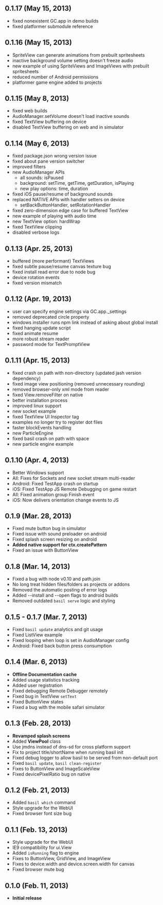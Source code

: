 ## 0.1.17 (May 15, 2013)
 - fixed nonexistent GC.app in demo builds
 - fixed platformer submodule reference

## 0.1.16 (May 15, 2013)
 - SpriteView can generate animations from prebuilt spritesheets
 - inactive background volume setting doesn't freeze audio
 - new example of using SpriteViews and ImageViews with prebuilt spritesheets
 - reduced number of Android permissions
 - platformer game engine added to projects

## 0.1.15 (May 8, 2013)
 - fixed web builds
 - AudioManager.setVolume doesn't load inactive sounds
 - fixed TextView buffering on device
 - disabled TextView buffering on web and in simulator

## 0.1.14 (May 6, 2013)
 - fixed package.json wrong version issue
 - fixed about pane version switcher
 - improved filters
 - new AudioManager APIs
   - all sounds: isPaused
   - background: setTime, getTime, getDuration, isPlaying
   - new play options: time, duration
 - fixed iOS pause/resume of background sounds
 - replaced NATIVE APIs with handler setters on device
   - setBackButtonHandler, setRotationHandler
 - fixed zero-dimension edge case for buffered TextView
 - new example of playing with audio time
 - new TextView option: hardWrap
 - fixed TextView clipping
 - disabled verbose logs

## 0.1.13 (Apr. 25, 2013)
 - buffered (more performant) TextViews
 - fixed subtle pause/resume canvas texture bug
 - fixed install read error due to node bug
 - device rotation events
 - fixed version mismatch

## 0.1.12 (Apr. 19, 2013)
 - user can specify engine settings via GC.app._settings
 - removed deprecated circle property
 - windows installer runs npm link instead of asking about global install
 - fixed hanging update script
 - fixed animate resume
 - more robust stream reader
 - password mode for TextPromptView

## 0.1.11 (Apr. 15, 2013)
 - fixed crash on path with non-directory (updated jash version dependency)
 - fixed image view positioning (removed unnecessary rounding)
 - removed browser-only xml mode from reader
 - fixed View.removeFilter on native
 - better installation process
 - improved linux support
 - new socket example
 - fixed TextView UI Inspector tag
 - examples no longer try to register dot files
 - faster blockEvents handling
 - new ParticleEngine
 - fixed basil crash on path with space
 - new particle engine example

## 0.1.10 (Apr. 4, 2013)
- Better Windows support
- All: Fixes for Sockets and new socket stream multi-reader
- Android: Fixed TestApp crash on startup
- iOS: Fixed TestApp JS Remote Debugging on game restart
- All: Fixed animation group Finish event
- iOS: Now delivers orientation change events to JS

## 0.1.9 (Mar. 28, 2013)
- Fixed mute button bug in simulator
- Fixed issue with sound preloader on android
- Fixed splash screen resizing on android
- **Added native support for ctx.createPattern**
- Fixed an issue with ButtonView

## 0.1.8 (Mar. 14, 2013)
- Fixed a bug with node v0.10 and path.join
- No long treat hidden files/folders as projects or addons
- Removed the automatic posting of error logs
- Added --install and --open flags to android builds
- Removed outdated `basil serve` logic and styling

## 0.1.5 - 0.1.7 (Mar. 7, 2013)
- Fixed `basil update` analytics and git usage
- Fixed ListView example
- Fixed looping when loop is set in AudioManager config
- Android: Fixed back button press consumption

## 0.1.4 (Mar. 6, 2013)
- **Offline Documentation cache**
- Added usage statistics tracking
- Added user registration
- Fixed debugging Remote Debugger remotely
- Fixed bug in TextView `setText`
- Fixed ButtonView states
- Fixed a bug with the mobile safari simulator

## 0.1.3 (Feb. 28, 2013)
- **Revamped splash screens**
- Added **ViewPool** class
- Use jmdns instead of dns-sd for cross platform support
- Fix to project title/shortName when running basil init
- Fixed debug logger to allow basil to be served from non-default port
- Fixed `basil update`, `basil clean-register`
- Fixes to ButtonView and ImageScaleView
- Fixed devicePixelRatio bug on native

## 0.1.2 (Feb. 21, 2013)
- Added `basil which` command
- Style upgrade for the WebUI
- Fixed browser font size bug

## 0.1.1 (Feb. 13, 2013)
- Style upgrade for the WebUI
- IE9 compatibility for ui.View
- Added `isRunning` flag to engine
- Fixes to ButtonView, GridView, and ImageView
- Fixes to device.width and device.screen.width for canvas
- Fixed browser mute bug

## 0.1.0 (Feb. 11, 2013)
- **Initial release**
